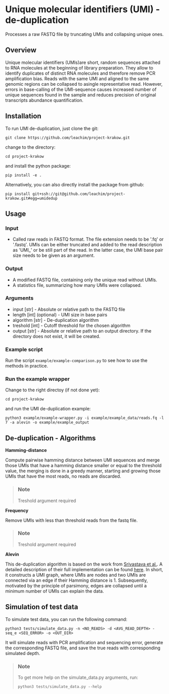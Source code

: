 # Unique molecular identifiers (UMI) - de-duplication
Processes a raw FASTQ file by truncating UMIs and collapsing unique ones.


## Overview
Unique molecular identifiers (UMIs)are short, random sequences attached to RNA molecules at the beginning of library preparation. They allow to identify duplicates of distinct RNA molecules and therefore remove PCR amplification bias. Reads with the same UMI and aligned to the same genomic regions can be collapsed to asingle representative read. However, errors in base-calling of the UMI-sequence causes increased number of unique sequences found in the sample and reduces precision of original transcripts abundance quantification.

## Installation
To run UMI de-duplication, just clone the git:

```
git clone https://github.com/leachim/project-krakow.git
```

change to the directory:

```
cd project-krakow
```

and install the python package:

```
pip install -e .
```

Alternatively, you can also directly install the package from github:

```
pip install git+ssh://git@github.com/leachim/project-krakow.git#egg=umidedup
```

## Usage
### Input

* Called raw reads in FASTQ format. The file extension needs to be '.fq' or '.fastq'.
UMIs can be either truncated and added to the read description as 'UMI_<SEQUENCE>' or be still part of the read. In the latter case, the UMI base pair size needs to be given as an argument.

### Output

* A modified FASTQ file, containing only the unique read without UMIs.
* A statistics file, summarizing how many UMIs were collapsed.

### Arguments

* input [str] - Absolute or relative path to the FASTQ file
* length \[int\] (optional) - UMI size in base pairs
* algorithm [str] - De-duplication algorithm
* treshold \[int\] - Cutoff threshold for the chosen algorithm
* output [str] - Absolute or relative path to an output directory. If the directory does not exist, it will be created.

### Example script

Run the script `example/example-comparison.py` to see how to use the methods in practice.

### Run the example wrapper

Change to the right directoy (if not done yet):

```
cd project-krakow
```

and run the UMI de-duplication example:

```
python3 example/example-wrapper.py -i example/example_data/reads.fq -l 7 -a alevin -o example/example_output
```

## De-duplication - Algorithms
**Hamming-distance**

Compute pairwise hamming distance between UMI sequences and merge those UMIs that have a hamming distance smaller or equal to the threshold value, the merging is done in a greedy manner, starting and growing those UMIs that have the most reads, no reads are discarded.

> ### Note
> Treshold argument required

**Frequency**

Remove UMIs with less than threshold reads from the fastq file.

> ### Note
> Treshold argument required

**Alevin**

 This de-duplication algorithm is based on the work from [Srivastava et al.](https://doi.org/10.1186/s13059-019-1670-y). A detailed description of their full implementation can be found [here](https://salmon.readthedocs.io/en/latest/alevin.html). In short, it constructs a UMI graph, where UMIs are nodes and two UMIs are connected via an edge if their Hamming distance is 1. Subsequently, motivated by the principle of parsimony, edges are collapsed until a minimum number of UMIs can explain the data.


## Simulation of test data
To simulate test data, you can run the following command:

```
python3 tests/simulate_data.py -n <NO_READS> -d <AVG_READ_DEPTH> -seq_e <SEQ_ERROR> -o <OUT_DIR>
```

It will simulate reads with PCR amplification and sequencing error, generate the corresponding FASTQ file, and save the true reads with corresponding simulated depth.


> ### Note
> To get more help on the simulate_data.py arguments, run:
> ```
> python3 tests/simulate_data.py --help
> ```
